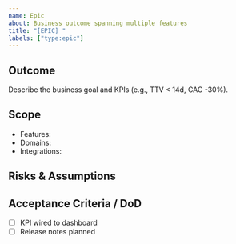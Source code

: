 ```yaml
---
name: Epic
about: Business outcome spanning multiple features
title: "[EPIC] "
labels: ["type:epic"]
---
```

## Outcome
Describe the business goal and KPIs (e.g., TTV < 14d, CAC -30%).

## Scope
- Features:
- Domains:
- Integrations:

## Risks & Assumptions

## Acceptance Criteria / DoD
- [ ] KPI wired to dashboard
- [ ] Release notes planned
